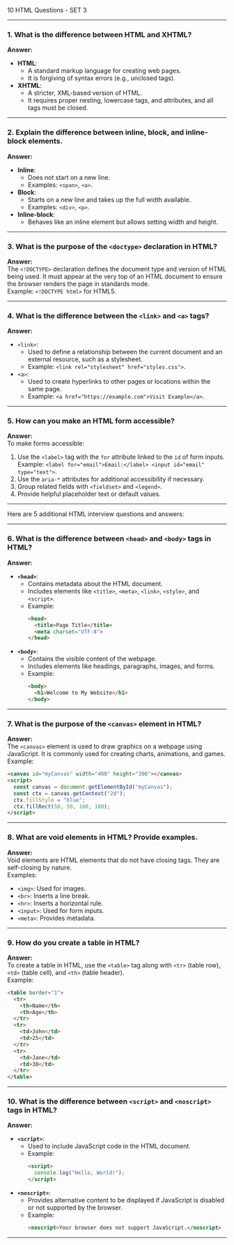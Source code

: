 10 HTML Questions - SET 3

---

### **1. What is the difference between HTML and XHTML?**  
**Answer:**  
- **HTML**:  
  - A standard markup language for creating web pages.  
  - It is forgiving of syntax errors (e.g., unclosed tags).  
- **XHTML**:  
  - A stricter, XML-based version of HTML.  
  - It requires proper nesting, lowercase tags, and attributes, and all tags must be closed.  

---

### **2. Explain the difference between inline, block, and inline-block elements.**  
**Answer:**  
- **Inline**:  
  - Does not start on a new line.  
  - Examples: `<span>`, `<a>`.  
- **Block**:  
  - Starts on a new line and takes up the full width available.  
  - Examples: `<div>`, `<p>`.  
- **Inline-block**:  
  - Behaves like an inline element but allows setting width and height.  

---

### **3. What is the purpose of the `<doctype>` declaration in HTML?**  
**Answer:**  
The `<!DOCTYPE>` declaration defines the document type and version of HTML being used. It must appear at the very top of an HTML document to ensure the browser renders the page in standards mode.  
Example: `<!DOCTYPE html>` for HTML5.

---

### **4. What is the difference between the `<link>` and `<a>` tags?**  
**Answer:**  
- `<link>`:  
  - Used to define a relationship between the current document and an external resource, such as a stylesheet.  
  - Example: `<link rel="stylesheet" href="styles.css">`.  
- `<a>`:  
  - Used to create hyperlinks to other pages or locations within the same page.  
  - Example: `<a href="https://example.com">Visit Example</a>`.

---

### **5. How can you make an HTML form accessible?**  
**Answer:**  
To make forms accessible:  
1. Use the `<label>` tag with the `for` attribute linked to the `id` of form inputs.  
   Example: `<label for="email">Email:</label> <input id="email" type="text">`.  
2. Use the `aria-*` attributes for additional accessibility if necessary.  
3. Group related fields with `<fieldset>` and `<legend>`.  
4. Provide helpful placeholder text or default values.

--- 
Here are 5 additional HTML interview questions and answers:

---

### **6. What is the difference between `<head>` and `<body>` tags in HTML?**  
**Answer:**  
- **`<head>`**:  
  - Contains metadata about the HTML document.  
  - Includes elements like `<title>`, `<meta>`, `<link>`, `<style>`, and `<script>`.  
  - Example:  
    ```html
    <head>
      <title>Page Title</title>
      <meta charset="UTF-8">
    </head>
    ```  
- **`<body>`**:  
  - Contains the visible content of the webpage.  
  - Includes elements like headings, paragraphs, images, and forms.  
  - Example:  
    ```html
    <body>
      <h1>Welcome to My Website</h1>
    </body>
    ```  

---

### **7. What is the purpose of the `<canvas>` element in HTML?**  
**Answer:**  
The `<canvas>` element is used to draw graphics on a webpage using JavaScript. It is commonly used for creating charts, animations, and games.  
Example:  
```html
<canvas id="myCanvas" width="400" height="300"></canvas>
<script>
  const canvas = document.getElementById("myCanvas");
  const ctx = canvas.getContext("2d");
  ctx.fillStyle = "blue";
  ctx.fillRect(50, 50, 100, 100);
</script>
```

---

### **8. What are void elements in HTML? Provide examples.**  
**Answer:**  
Void elements are HTML elements that do not have closing tags. They are self-closing by nature.  
Examples:  
- `<img>`: Used for images.  
- `<br>`: Inserts a line break.  
- `<hr>`: Inserts a horizontal rule.  
- `<input>`: Used for form inputs.  
- `<meta>`: Provides metadata.  

---

### **9. How do you create a table in HTML?**  
**Answer:**  
To create a table in HTML, use the `<table>` tag along with `<tr>` (table row), `<td>` (table cell), and `<th>` (table header).  
Example:  
```html
<table border="1">
  <tr>
    <th>Name</th>
    <th>Age</th>
  </tr>
  <tr>
    <td>John</td>
    <td>25</td>
  </tr>
  <tr>
    <td>Jane</td>
    <td>30</td>
  </tr>
</table>
```

---

### **10. What is the difference between `<script>` and `<noscript>` tags in HTML?**  
**Answer:**  
- **`<script>`**:  
  - Used to include JavaScript code in the HTML document.  
  - Example:  
    ```html
    <script>
      console.log("Hello, World!");
    </script>
    ```  
- **`<noscript>`**:  
  - Provides alternative content to be displayed if JavaScript is disabled or not supported by the browser.  
  - Example:  
    ```html
    <noscript>Your browser does not support JavaScript.</noscript>
    ```

--- 
